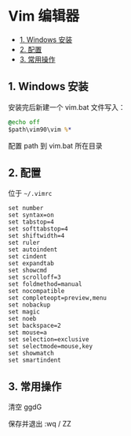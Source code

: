 # Vim 编辑器

- [1. Windows 安装](#1-windows-安装)
- [2. 配置](#2-配置)
- [3. 常用操作](#3-常用操作)

## 1. Windows 安装

安装完后新建一个 vim.bat 文件写入：

```bat
@echo off
$path\vim90\vim %*
```

配置 path 到 vim.bat 所在目录

## 2. 配置

位于 `~/.vimrc`

```text
set number
set syntax=on
set tabstop=4
set softtabstop=4
set shiftwidth=4
set ruler
set autoindent
set cindent
set expandtab
set showcmd
set scrolloff=3
set foldmethod=manual
set nocompatible
set completeopt=preview,menu
set nobackup
set magic
set noeb
set backspace=2
set mouse=a
set selection=exclusive
set selectmode=mouse,key
set showmatch
set smartindent
```

## 3. 常用操作

清空 ggdG

保存并退出 :wq / ZZ
